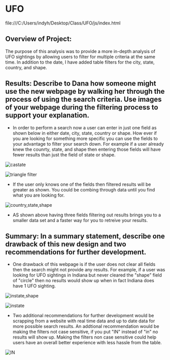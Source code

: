 # UFO
file:///C:/Users/indyh/Desktop/Class/UFO/js/index.html
## Overview of Project:
The purpose of this analysis was to provide a more in-depth analysis of UFO sightings by allowing users to filter for multiple criteria at the same time. In addition to the date, I have added table filters for the city, state, country, and shape.

## Results: Describe to Dana how someone might use the new webpage by walking her through the process of using the search criteria. Use images of your webpage during the filtering process to support your explanation.

* In order to perform a search now a user can enter in just one field as shown below in either date, city, state, country or shape. How ever if you are looking for something more specific you can use the fields to your advantage to filter your search down. For example if a user already knew the counrty, state, and shape then entering those fields will have fewer results than just the field of state or shape.



![castate](https://user-images.githubusercontent.com/93004710/158069981-fd3ced12-31aa-42ff-9f19-4dbe5a697cf9.png)




![triangle filter](https://user-images.githubusercontent.com/93004710/158069920-635e6517-6318-47d0-b558-5cd43d457245.png)



* If the user only knows one of the fields then filtered results will be greater as shown. You could be combing through data until you find what you are looking for.



![country,state,shape](https://user-images.githubusercontent.com/93004710/158070103-d12eb557-c48b-4186-aef1-1fc454268322.png)


* AS shown above having three fields filtering out results brings you to a smaller data set and a faster way for you to retreive your results.



## Summary: In a summary statement, describe one drawback of this new design and two recommendations for further development.

* One drawback of this webpage is if the user does not clear all fields then the search might not provide any results. For example, if a user was looking for UFO sightings in Indiana but never cleared the "shape" field of "circle" then no results would show up when in fact Indiana does have 1 UFO sighting.



![instate,shape](https://user-images.githubusercontent.com/93004710/158070231-a27e132d-a9d6-49c6-aea6-811f85525cd4.png)



![instate](https://user-images.githubusercontent.com/93004710/158070200-92492f1a-9d10-41b3-b65f-70204db2cd64.png)


* Two additional recommendations for further development would be scrapping from a website with real time data and up to date data for more possible search results. An addtional recommendation would be making the filters not case sensitive, if you put "IN" instead of "in" no results will show up. Making the filters non case sensitive could help users have an overall better experience with less hassle from the table.



![IN](https://user-images.githubusercontent.com/93004710/158070345-14fb882a-ed41-4d52-845d-88ebf2e1d4c8.png)

